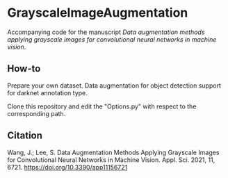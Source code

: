 # GrayscaleImageAugmentation

Accompanying code for the manuscript _Data augmentation methods applying grayscale images for convolutional neural networks in machine vision_.

## How-to

Prepare your own dataset. Data augmentation for object detection support for darknet annotation type.

Clone this repository and edit the "Options.py" with respect to the corresponding path.

## Citation

Wang, J.; Lee, S. Data Augmentation Methods Applying Grayscale Images for Convolutional Neural Networks in Machine Vision. Appl. Sci. 2021, 11, 6721. https://doi.org/10.3390/app11156721
